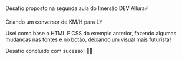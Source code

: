 Desafio proposto na segunda aula do Imersão DEV Allura⚡

Criando um conversor de KM/H para LY

Usei como base o HTML E  CSS do exemplo anterior, fazendo algumas mudanças nas fontes e no botão, deixando um visual mais futurista!

Desafio concluido com sucesso! 🚀🚀